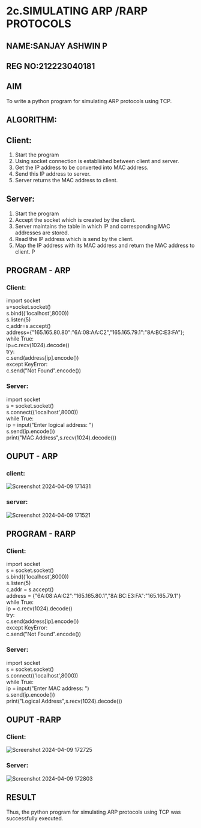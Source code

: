 # 2c.SIMULATING ARP /RARP PROTOCOLS
## NAME:SANJAY ASHWIN P
## REG NO:212223040181
## AIM
To write a python program for simulating ARP protocols using TCP.
## ALGORITHM:
## Client:
1. Start the program
2. Using socket connection is established between client and server.
3. Get the IP address to be converted into MAC address.
4. Send this IP address to server.
5. Server returns the MAC address to client.
## Server:
1. Start the program
2. Accept the socket which is created by the client.
3. Server maintains the table in which IP and corresponding MAC addresses are
stored.
4. Read the IP address which is send by the client.
5. Map the IP address with its MAC address and return the MAC address to client.
P
## PROGRAM - ARP
### Client:
import socket   
s=socket.socket()   
s.bind(('localhost',8000))   
s.listen(5)   
c,addr=s.accept()   
address={"165.165.80.80":"6A:08:AA:C2","165.165.79.1":"8A:BC:E3:FA"}; 
while True:   
    ip=c.recv(1024).decode()   
    try:   
        c.send(address[ip].encode())   
    except KeyError:   
        c.send("Not Found".encode())   
### Server:
import socket   
s = socket.socket()   
s.connect(('localhost',8000))   
while True:   
    ip = input("Enter logical address: ")   
    s.send(ip.encode())   
    print("MAC Address",s.recv(1024).decode())  
## OUPUT - ARP
### client:
![Screenshot 2024-04-09 171431](https://github.com/sanjayashwinP/2c.ARP_RARP_PROTOCOLS/assets/147473265/4bc2bdd2-b31c-477e-8121-df29e0481d5f)
### server:
![Screenshot 2024-04-09 171521](https://github.com/sanjayashwinP/2c.ARP_RARP_PROTOCOLS/assets/147473265/c17ae337-01aa-4d7c-8eff-3c2473ac5ed6)

## PROGRAM - RARP
### Client:
import socket     
s = socket.socket()       
s.bind(('localhost',8000))      
s.listen(5)         
c,addr = s.accept()        
address = {"6A:08:AA:C2":"165.165.80.1","8A:BC:E3:FA":"165.165.79.1"}       
while True:       
    ip = c.recv(1024).decode()     
    try:      
        c.send(address[ip].encode())      
    except KeyError:                
        c.send("Not Found".encode())     
### Server:
import socket     
s = socket.socket()          
s.connect(('localhost',8000))     
while True:    
    ip = input("Enter MAC address: ")     
    s.send(ip.encode())                           
    print("Logical Address",s.recv(1024).decode())      
## OUPUT -RARP
### Client:
![Screenshot 2024-04-09 172725](https://github.com/sanjayashwinP/2c.ARP_RARP_PROTOCOLS/assets/147473265/0abdd3f0-f256-4528-85de-5d06b5769aaf)

### Server:
![Screenshot 2024-04-09 172803](https://github.com/sanjayashwinP/2c.ARP_RARP_PROTOCOLS/assets/147473265/d03be8b1-e702-4c5c-8017-dd6ce9fa8977)
    
## RESULT
Thus, the python program for simulating ARP protocols using TCP was successfully 
executed.
